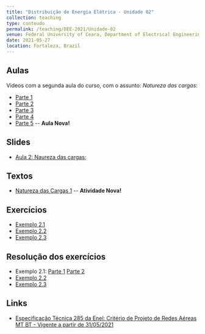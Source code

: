 ```yaml
---
title: "Distribuição de Energia Elétrica - Unidade 02"
collection: teaching
type: conteudo
permalink: /teaching/DEE-2021/Unidade-02
venue: Federal University of Ceara, Department of Electrical Engineering
date: 2021-05-27
location: Fortaleza, Brazil
---
```


## Aulas
Videos com a segunda aula do curso, com o assunto: *Natureza das cargas*:
- [Parte 1](https://drive.google.com/file/d/1eTpxUK6UcsVd0uTBU6HFNRGlAeX_iQvQ/view?usp=sharing)
- [Parte 2](https://drive.google.com/file/d/1j5cKbNwjdjl9qLxy2GW4aSYKTbv4-gLR/view?usp=sharing)
- [Parte 3](https://drive.google.com/file/d/1X0CEIRoksNo6Szf8TxRpHhGGa_d_vARO/view?usp=sharing)
- [Parte 4](https://drive.google.com/file/d/1BjKJQ_peXGECz0Z7QzuaTmc6ekxRT5hu/view?usp=sharing) 
- [Parte 5](https://drive.google.com/file/d/1j608IfUiopYvG_s08ds3dNFy2rPdHQwY/view?usp=sharing) -- **Aula Nova!**


<!-- - <p style="color: red">Parte 10 (Previsão para ser postada em: 20/05/21)</p> -->

## Slides
- [Aula 2: Naureza das cargas](https://github.com/lucassm/lucassm.github.io/raw/master/files/SDEE-2021/aula2.pdf);

## Textos
- [Natureza das Cargas 1](https://github.com/lucassm/lucassm.github.io/raw/master/files/SDEE-2021/Unidade-2-Natureza-das-Cargas-Kersting-protected.pdf) -- **Atividade Nova!**


## Exercícios
- [Exemplo 2.1](/teaching/DEE-2021/Unidade-02/example-2-1)
- [Exemplo 2.2](/teaching/DEE-2021/Unidade-02/example-2-2)
- [Exemplo 2.3](/teaching/DEE-2021/Unidade-02/example-2-3)

## Resolução dos exercícios
- Exemplo 2.1: [Parte 1](https://drive.google.com/file/d/1D4UqLHtrjrVdg1gduKbnooeqWCyqF7B3/view?usp=sharing) [Parte 2](https://drive.google.com/file/d/1dmCYlVATtWq8aAer6dfvpY5U7znqKMWP/view?usp=sharing)
- [Exemplo 2.2](https://drive.google.com/file/d/1KaNzpBOBCIPYTOGy-qidiqowc6DMgR3W/view?usp=sharing)
- [Exemplo 2.3](https://drive.google.com/file/d/1juO5uvtXDXeSipvXw0Lpk0CSkvmGdvGM/view?usp=sharing)

## Links
- [Especificação Técnica 285 da Enel: Critério de Projeto de Redes Aéreas MT BT - Vigente a partir de 31/05/2021](https://www.eneldistribuicao.com.br/documentos/CNS-OMBR-MAT-19-0285-EDBR%20-%20Crit%C3%A9rio%20de%20Projeto%20de%20Redes%20A%C3%A9reas%20MT%20BT.pdf)

